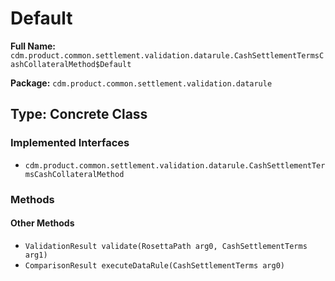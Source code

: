 # Default

**Full Name:** `cdm.product.common.settlement.validation.datarule.CashSettlementTermsCashCollateralMethod$Default`

**Package:** `cdm.product.common.settlement.validation.datarule`

## Type: Concrete Class

### Implemented Interfaces

- `cdm.product.common.settlement.validation.datarule.CashSettlementTermsCashCollateralMethod`

### Methods

#### Other Methods

- `ValidationResult validate(RosettaPath arg0, CashSettlementTerms arg1)`
- `ComparisonResult executeDataRule(CashSettlementTerms arg0)`

